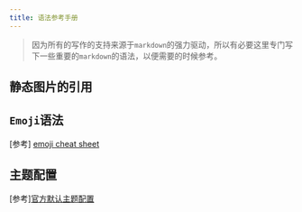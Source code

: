 ```yaml
---
title: 语法参考手册
---
```


 > 因为所有的写作的支持来源于`markdown`的强力驱动，所以有必要这里专门写下一些重要的`markdown`的语法，以便需要的时候参考。

## 静态图片的引用
 

## `Emoji`语法

[参考] [emoji cheat sheet](https://github.com/ikatyang/emoji-cheat-sheet)

## 主题配置

[参考][官方默认主题配置](https://v1.vuepress.vuejs.org/zh/theme/)
